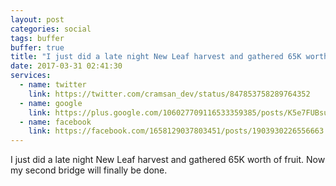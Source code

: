 ```yaml
---
layout: post
categories: social
tags: buffer
buffer: true
title: "I just did a late night New Leaf harvest and gathered 65K worth of fruit. Now my second bridge will finally be done."
date: 2017-03-31 02:41:30
services: 
  - name: twitter
    link: https://twitter.com/cramsan_dev/status/847853758289764352
  - name: google
    link: https://plus.google.com/106027709116533359385/posts/K5e7FUBsu2o
  - name: facebook
    link: https://facebook.com/1658129037803451/posts/1903930226556663
---
```


I just did a late night New Leaf harvest and gathered 65K worth of fruit. Now my second bridge will finally be done.
